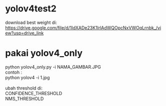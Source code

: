 # yolov4test2

download best weight di: https://drive.google.com/file/d/1IdXADe23K1lrlAdWQOpcNxVWOqLrnbk_/view?usp=drive_link 

# pakai yolov4_only
python yolov4_only.py -i NAMA_GAMBAR.JPG <br/>
contoh : <br/>
python yolov4 -i 1.jpg <br/>
<br/>
ubah threshold di: <br/>
CONFIDENCE_THRESHOLD <br/>
NMS_THRESHOLD <br/>
